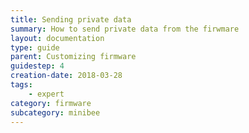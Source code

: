 ```yaml
---
title: Sending private data
summary: How to send private data from the firwmare
layout: documentation
type: guide
parent: Customizing firmware
guidestep: 4
creation-date: 2018-03-28
tags:
    - expert
category: firmware
subcategory: minibee
---
```

